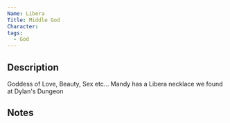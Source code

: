 ```yaml
---
Name: Libera
Title: Middle God
Character: 
tags:
  - God
---
```


## Description
Goddess of Love, Beauty, Sex etc...
Mandy has a Libera necklace we found at Dylan's Dungeon

## Notes
